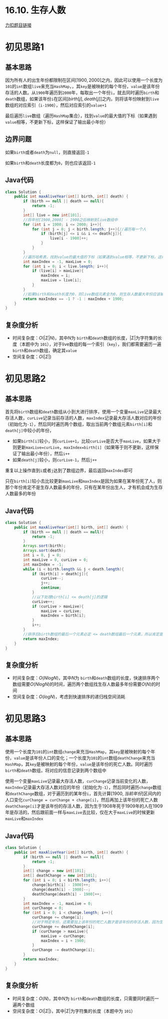 # 16.10. 生存人数

[力扣题目链接](https://leetcode-cn.com/problems/living-people-lcci/)


# 初见思路1

## 基本思路
因为所有人的出生年份都限制在区间$[1900,2000]$之内，因此可以使用一个长度为`101`的`int`数组`live`来充当`HashMap`，，其`key`是被映射的每个年份，`value`是该年份存活的人数。从`1900`年遍历到`2000`年，每取出一个年份`i`，就去同时遍历`birth`和`death`数组，如果该年份`i`在区间$[birth[j],death[j]]$之内，则将该年份映射到`live`数组的对应索引（`i-1900`），然后对应索引的`value+1`

最后遍历`live`数组（遍历`HashMap`集合），找到`value`的最大值的下标（如果遇到`value`相等，不更新下标，这样保证了输出最小年份）

## 边界问题
如果`birth`或者`death`为`null`，则直接返回`-1`

如果`birth`和`death`长度都为`0`，则也应该返回`-1`

## Java代码
```java
class Solution {
    public int maxAliveYear(int[] birth, int[] death) {
        if (birth == null || death == null){
            return -1;
        }
        int[] live = new int[101];
        //将年份[1900,2000] - 1900之后映射到live数组中
        for (int i = 1900; i <= 2000; i++){
            for (int j = 0; j < birth.length; j++){//遍历每一个人
                if (birth[j] <= i && i <= death[j]){
                    live[i - 1900]++;
                }
            }
        }
        //遍历哈希表，找到value的最大值的下标（如果遇到value相等，不更新下标，这样保证了输出最小年份）
        int maxIndex = -1, maxLive = 0;
        for (int i = 0; i < live.length; i++){
            if (live[i] > maxLive){
                maxIndex = i;
                maxLive = live[i];
            }
        }
        //如果birth和death长度为0，则live数组元素全为0，则生存人数最大年份应该输出-1
        return maxIndex == -1 ? -1 : maxIndex + 1900;
    }
}
```

## 复杂度分析
- 时间复杂度：$O(|\Sigma|N)$，其中$N$为 `birth`和`death`数组的长度，$|\Sigma|$为字符集的长度（本题中为 `101`），对于live数组的每一个索引（`key`），我们都需要遍历一遍`birth`和`death`数组，确定其`value`
- 空间复杂度：$O(|\Sigma|)$

# 初见思路2

## 基本思路
首先将`birth`数组和`death`数组从小到大进行排序，使用一个变量`maxLive`记录最大存活人数，`curLive`记录当前存活的人数，`maxIndex`记录最大存活人数对应的年份（初始化为`-1`），然后同时遍历两个数组，取出当前两个数组元素`birth[i]`和`death[j]`中较小的年份，
- 如果`birth[i]`较小，则`curLive+1`，比较`curLive`是否大于`maxLive`，如果大于则更新`maxLive=curLive`，`maxIndex=birth[i]`（如果等于则不更新，这样保证了输出最小年份），然后`i++`
- 如果`death[j]`较小，则`curLive-1`，然后`j++`

重复以上操作直到`i`或者`j`达到了数组边界，最后返回`maxIndex`即可

只在`birth[i]`较小去比较更新`maxLive`和`maxIndex`是因为如果在某年份死了人，则那个年份肯定不是生存人数最多的年份，只有在某年份出生人，才有机会成为生存人数最多的年份

## Java代码
```java
class Solution {
    public int maxAliveYear(int[] birth, int[] death) {
        if (birth == null || death == null){
            return -1;
        }
        Arrays.sort(birth);
        Arrays.sort(death);
        int i = 0, j = 0;
        int maxLive = 0, curLive = 0;
        int maxIndex = -1;
        while (i < birth.length && j < death.length){
            if (birth[i] > death[j]){
                curLive--;
                j++;
                continue;
            }
            //以下处理birth[i] <= death[j]的逻辑
            curLive++;
            if (curLive > maxLive){
                maxLive = curLive;
                maxIndex = birth[i];
            }
            i++;
        }
        //排序后birth数组的最后一个元素必定 <= death数组最后一个元素，所以肯定是birth数组先遍历完
        return maxIndex;
    }
}
```

## 复杂度分析
- 时间复杂度：$O(NlogN)$，其中$N$为 `birth`和`death`数组的长度，快速排序两个数组需要$O(NlogN)$的时间，遍历两个数组找生存人数最多年份需要$O(N)$的时间
- 空间复杂度：$O(logN)$，考虑到快速排序的递归栈空间消耗

# 初见思路3

## 基本思路

使用一个长度为`101`的`int`数组`change`来充当`HashMap`，其`key`是被映射的每个年份，`value`是该年份人口的变化；一个长度为`101`的`int`数组`deathChange`来充当`HashMap`，其`key`是被映射的每个年份，`value`是该年份的死亡人数。同时遍历`birth`和`death`数组，将对应的信息记录到两个数组中

使用一个变量`maxLive`记录最大存活人数，`curChange`记录当前变化的人数，`maxIndex`记录最大存活人数对应的年份（初始化为`-1`），然后同时遍历`change`数组和`deathChange`数组，对于遍历到的某年份`i`，首先计算$[1900,当前年份]$区间内的人口变化`curChange = curChange + change[i]`，然后再加上该年份的死亡人数`deathChange[i]`才是该年份的存活人数，因为生于1908年死于1909年的人在1909年是存活的，然后跟前面一样与`maxLive`去比较，仅在大于`maxLive`的时候更新`maxLive`和`maxIndex`

## Java代码

```java
class Solution {
    public int maxAliveYear(int[] birth, int[] death) {
        if (birth == null || death == null){
            return -1;
        }
        int[] change = new int[101];
        int[] deathChange = new int[101];
        for (int i = 0; i < birth.length; i++){
            change[birth[i] - 1900]++;
            change[death[i] - 1900]--;
            deathChange[death[i] - 1900]++;
        }
        int maxIndex = -1, maxLive = 0;
        int curChange = 0;
        for (int i = 0; i < change.length; i++){
            curChange += change[i];
            //对于特定年份，还需要加上该年份的死亡人数才是该年份的存活人数，因为生于1908年死于1909年的人在1909年是存活的
            curChange += deathChange[i];
            if (curChange > maxLive){
                maxLive = curChange;
                maxIndex = i + 1900;
            }
            curChange -= deathChange[i]; 
        }
        return maxIndex;
    }
}
```

## 复杂度分析
- 时间复杂度：$O(N)$，其中$N$为 `birth`和`death`数组的长度，只需要同时遍历一遍两个数组
- 空间复杂度：$O(|\Sigma|)$，其中$|\Sigma|$为字符集的长度（本题中为 `101`）